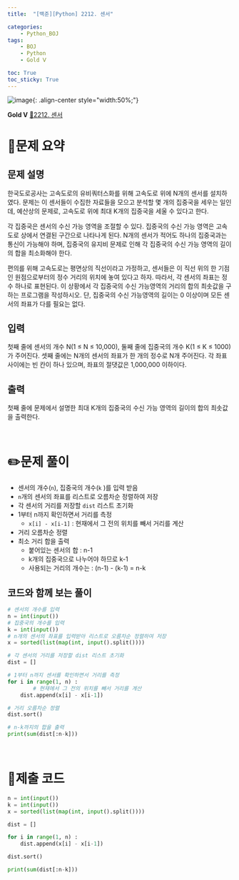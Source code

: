 ```yaml
---
title:  "[백준][Python] 2212. 센서" 

categories: 
    - Python_BOJ
tags: 
    - BOJ
    - Python
    - Gold Ⅴ

toc: True
toc_sticky: True
---
```

![image](https://github.com/user-attachments/assets/32319fe8-99e9-4031-b5d1-9f1909b510dc){: .align-center style="width:50%;"}

**Gold Ⅴ** 
[🔗2212. 센서](https://www.acmicpc.net/problem/2212)

# 📝문제 요약

## 문제 설명
한국도로공사는 고속도로의 유비쿼터스화를 위해 고속도로 위에 N개의 센서를 설치하였다. 문제는 이 센서들이 수집한 자료들을 모으고 분석할 몇 개의 집중국을 세우는 일인데, 예산상의 문제로, 고속도로 위에 최대 K개의 집중국을 세울 수 있다고 한다.

각 집중국은 센서의 수신 가능 영역을 조절할 수 있다. 집중국의 수신 가능 영역은 고속도로 상에서 연결된 구간으로 나타나게 된다. N개의 센서가 적어도 하나의 집중국과는 통신이 가능해야 하며, 집중국의 유지비 문제로 인해 각 집중국의 수신 가능 영역의 길이의 합을 최소화해야 한다.

편의를 위해 고속도로는 평면상의 직선이라고 가정하고, 센서들은 이 직선 위의 한 기점인 원점으로부터의 정수 거리의 위치에 놓여 있다고 하자. 따라서, 각 센서의 좌표는 정수 하나로 표현된다. 이 상황에서 각 집중국의 수신 가능영역의 거리의 합의 최솟값을 구하는 프로그램을 작성하시오. 단, 집중국의 수신 가능영역의 길이는 0 이상이며 모든 센서의 좌표가 다를 필요는 없다.

## 입력
첫째 줄에 센서의 개수 N(1 ≤ N ≤ 10,000), 둘째 줄에 집중국의 개수 K(1 ≤ K ≤ 1000)가 주어진다. 셋째 줄에는 N개의 센서의 좌표가 한 개의 정수로 N개 주어진다. 각 좌표 사이에는 빈 칸이 하나 있으며, 좌표의 절댓값은 1,000,000 이하이다.

## 출력
첫째 줄에 문제에서 설명한 최대 K개의 집중국의 수신 가능 영역의 길이의 합의 최솟값을 출력한다.


<br>

# ✏️문제 풀이
- 센서의 개수(`n`), 집중국의 개수(`k` )를 입력 받음
- `n`개의 센서의 좌표를 리스트로 오름차순 정렬하여 저장
- 각 센서의 거리를 저장할 `dist` 리스트 초기화
- 1부터 n까지 확인하면서 거리를 측정
    - `x[i] - x[i-1]` : 현재에서 그 전의 위치를 빼서 거리를 계산
- 거리 오름차순 정렬
- 최소 거리 합을 출력
    - 붙어있는 센서의 합 : n-1
    - k개의 집중국으로 나누어야 하므로 k-1
    - 사용되는 거리의 개수는 : (n-1) - (k-1) = n-k

## 코드와 함께 보는 풀이

```python
# 센서의 개수를 입력
n = int(input())
# 집중국의 개수를 입력
k = int(input())
# n개의 센서의 좌표를 입력받아 리스트로 오름차순 정렬하여 저장
x = sorted(list(map(int, input().split())))

# 각 센서의 거리를 저장할 dist 리스트 초기화
dist = []

# 1부터 n까지 센서를 확인하면서 거리를 측정
for i in range(1, n) :
		# 현재에서 그 전의 위치를 빼서 거리를 계산
    dist.append(x[i] - x[i-1])

# 거리 오름차순 정렬
dist.sort()

# n-k까지의 합을 출력
print(sum(dist[:n-k]))
```

<br>

# 💯제출 코드
```python
n = int(input())
k = int(input())
x = sorted(list(map(int, input().split())))

dist = []

for i in range(1, n) :
    dist.append(x[i] - x[i-1])

dist.sort()

print(sum(dist[:n-k]))
```